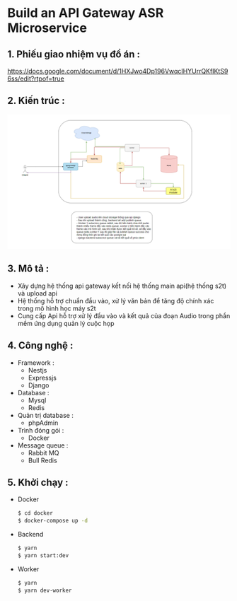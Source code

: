 # Build an API Gateway ASR Microservice

## 1. Phiếu giao nhiệm vụ đồ án :
  https://docs.google.com/document/d/1HXJwo4Dp196VwqcIHYUrrQKfIKtS96ss/edit?rtpof=true
## 2. Kiến trúc :
  ![Alt text](https://github.com/quandat10/asr_microservice/blob/master/Screenshot%202022-06-08%20091654.png)
## 3. Mô tả :  
  - Xây dựng hệ thống api gateway kết nối hệ thống main api(hệ thống s2t) và upload api
  - Hệ thống hỗ trợ chuẩn đầu vào, xử lý văn bản để tăng độ chính xác trong mô hình học máy s2t
  - Cung cấp Api hỗ trợ xử lý đầu vào và kết quả của đoạn Audio trong phần mềm ứng dụng quản lý cuộc họp
## 4. Công nghệ : 
  - Framework :
    + Nestjs
    + Expressjs
    + Django
  - Database :
    + Mysql
    + Redis
  - Quản trị database :
    + phpAdmin
  - Trình đóng gói :
    + Docker
  - Message queue :
    + Rabbit MQ
    + Bull Redis
## 5. Khởi chạy : 
  - Docker
    ```bash
    $ cd docker
    $ docker-compose up -d
    ```
  - Backend
    ```bash
    $ yarn
    $ yarn start:dev
    ```
  - Worker
    ```bash
    $ yarn
    $ yarn dev-worker
    ```
